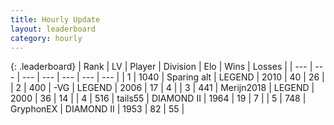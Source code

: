 ```yaml
---
title: Hourly Update
layout: leaderboard
category: hourly
---
```


{: .leaderboard}
| Rank | LV | Player | Division | Elo | Wins | Losses |
| --- | --- | --- | --- | --- | --- | --- |
| <span data-change="7">1</span> | 1040 | <span title="ID: 203132">Sparing alt</span> | LEGEND | <span data-change="76">2010</span> | <span data-change="5">40</span> | <span data-change="0">26</span> |
| <span data-change="0">2</span> | 400 | <span title="ID: 92077">-VG</span> | LEGEND | <span data-change="26">2006</span> | <span data-change="4">17</span> | <span data-change="2">4</span> |
| <span data-change="-2">3</span> | 441 | <span title="ID: 489101">Merijn2018</span> | LEGEND | <span data-change="0">2000</span> | <span data-change="0">36</span> | <span data-change="0">14</span> |
| <span data-change="0">4</span> | 516 | <span title="ID: 170123">tails55</span> | DIAMOND II | <span data-change="0">1964</span> | <span data-change="0">19</span> | <span data-change="0">7</span> |
| <span data-change="-2">5</span> | 748 | <span title="ID: 315148">GryphonEX</span> | DIAMOND II | <span data-change="-22">1953</span> | <span data-change="4">82</span> | <span data-change="7">55</span> |